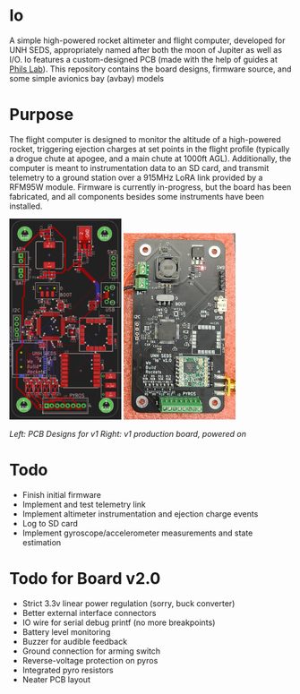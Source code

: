 # Io
A simple high-powered rocket altimeter and flight computer, developed for UNH SEDS, appropriately named after both the moon of Jupiter as well as I/O. Io features a custom-designed PCB (made with the help of guides at [Phils Lab](https://www.phils-lab.net/)). This repository contains the board designs, firmware source, and some simple avionics bay (avbay) models

# Purpose
The flight computer is designed to monitor the altitude of a high-powered rocket, triggering ejection charges at set points in the flight profile (typically a drogue chute at apogee, and a main chute at 1000ft AGL). Additionally, the computer is meant to instrumentation data to an SD card, and transmit telemetry to a ground station over a 915MHz LoRA link provided by a RFM95W module. Firmware is currently in-progress, but the board has been fabricated, and all components besides some instruments have been installed.

<p>
<img src="media/pcb_v1.png" alt="PCB v1" style="width: 200px">
<img src="media/board_v1.jpg" alt="Board v1" style="width: 200px">
</p>

*Left: PCB Designs for v1*
*Right: v1 production board, powered on*

# Todo
- Finish initial firmware
- Implement and test telemetry link
- Implement altimeter instrumentation and ejection charge events
- Log to SD card
- Implement gyroscope/accelerometer measurements and state estimation

# Todo for Board v2.0
- Strict 3.3v linear power regulation (sorry, buck converter)
- Better external interface connectors
- IO wire for serial debug printf (no more breakpoints)
- Battery level monitoring
- Buzzer for audible feedback
- Ground connection for arming switch
- Reverse-voltage protection on pyros
- Integrated pyro resistors
- Neater PCB layout
